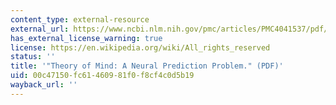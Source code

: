 ```yaml
---
content_type: external-resource
external_url: https://www.ncbi.nlm.nih.gov/pmc/articles/PMC4041537/pdf/nihms-586350.pdf
has_external_license_warning: true
license: https://en.wikipedia.org/wiki/All_rights_reserved
status: ''
title: '"Theory of Mind: A Neural Prediction Problem." (PDF)'
uid: 00c47150-fc61-4609-81f0-f8cf4c0d5b19
wayback_url: ''
---
```


